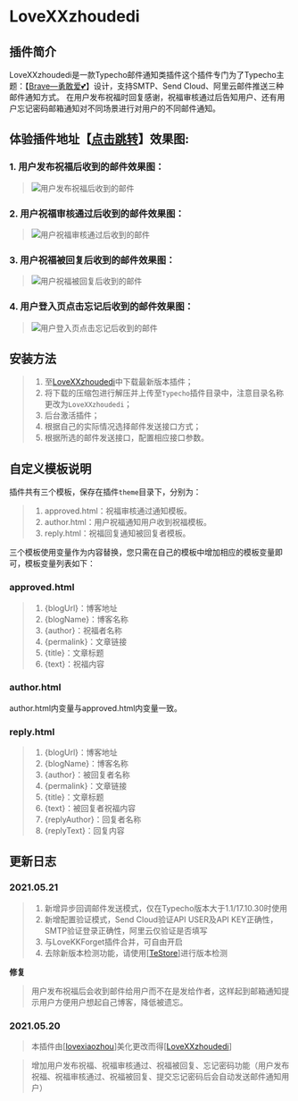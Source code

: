# LoveXXzhoudedi

## 插件简介

LoveXXzhoudedi是一款Typecho邮件通知类插件这个插件专门为了Typecho主题：【[Brave—勇敢爱💕](https://blog.zwying.com/archives/59.html)】设计，支持SMTP、Send Cloud、阿里云邮件推送三种邮件通知方式。
在用户发布祝福时回复感谢，祝福审核通过后告知用户、还有用户忘记密码邮箱通知对不同场景进行对用户的不同邮件通知。


## 体验插件地址【[点击跳转](https://www.lvxin.xn--6qq986b3xl/)】效果图:
###  1. 用户发布祝福后收到的邮件效果图：

>![用户发布祝福后收到的邮件](https://images.gitee.com/uploads/images/2021/0522/182705_83aa88f6_8758841.jpeg "IMG_20210522_181250.jpg")
###  2. 用户祝福审核通过后收到的邮件效果图：

>![用户祝福审核通过后收到的邮件](https://images.gitee.com/uploads/images/2021/0522/182738_c5705375_8758841.jpeg "IMG_20210522_181348.jpg")
###  3. 用户祝福被回复后收到的邮件效果图：

>![用户祝福被回复后收到的邮件](https://images.gitee.com/uploads/images/2021/0522/182902_67c40f3c_8758841.jpeg "IMG_20210522_182130.jpg")
###  4. 用户登入页点击忘记后收到的邮件效果图：

>![用户登入页点击忘记后收到的邮件](https://images.gitee.com/uploads/images/2021/0522/182922_b7dae14a_8758841.jpeg "IMG_20210522_181447.jpg")
## 安装方法

> 1. 至[LoveXXzhoudedi](https://github.com/zhoudedi/LoveXXzhoudedi)中下载最新版本插件；
> 2. 将下载的压缩包进行解压并上传至`Typecho`插件目录中，注意目录名称更改为`LoveXXzhoudedi`；
> 3. 后台激活插件；
> 4. 根据自己的实际情况选择邮件发送接口方式；
> 5. 根据所选的邮件发送接口，配置相应接口参数。

## 自定义模板说明

插件共有三个模板，保存在插件`theme`目录下，分别为：

> 1. approved.html：祝福审核通过通知模板。
> 2. author.html：用户祝福通知用户收到祝福模板。
> 3. reply.html：祝福回复通知被回复者模板。

三个模板使用变量作为内容替换，您只需在自己的模板中增加相应的模板变量即可，模板变量列表如下：

### approved.html

> 1. {blogUrl}：博客地址
> 2. {blogName}：博客名称
> 3. {author}：祝福者名称
> 4. {permalink}：文章链接
> 5. {title}：文章标题
> 6. {text}：祝福内容

### author.html

author.html内变量与approved.html内变量一致。

### reply.html

> 1. {blogUrl}：博客地址
> 2. {blogName}：博客名称
> 3. {author}：被回复者名称
> 4. {permalink}：文章链接
> 5. {title}：文章标题
> 6. {text}：被回复者祝福内容
> 7. {replyAuthor}：回复者名称
> 8. {replyText}：回复内容

## 更新日志

### 2021.05.21

> 1. 新增异步回调邮件发送模式，仅在Typecho版本大于1.1/17.10.30时使用
> 2. 新增配置验证模式，Send Cloud验证API USER及API KEY正确性，SMTP验证登录正确性，阿里云仅验证是否填写
> 3. 与LoveKKForget插件合并，可自由开启
> 4. 去除新版本检测功能，请使用[[TeStore](http://www.yzmb.me/archives/net/testore-for-typecho)]进行版本检测

**修复**
> 用户发布祝福后会收到邮件给用户而不在是发给作者，这样起到邮箱通知提示用户方便用户想起自己博客，降低被遗忘。

### 2021.05.20
> 本插件由[[lovexiaozhou](https://github.com/zhoudedi/lovexiaozhou)]美化更改而得[[LoveXXzhoudedi](https://github.com/zhoudedi/LoveXXzhoudedi)]

> 增加用户发布祝福、祝福审核通过、祝福被回复、忘记密码功能（用户发布祝福、祝福审核通过、祝福被回复、提交忘记密码后会自动发送邮件通知用户）
